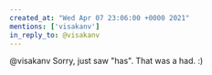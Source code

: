 ```yaml
---
created_at: "Wed Apr 07 23:06:00 +0000 2021"
mentions: ['visakanv']
in_reply_to: @visakanv
---
```


@visakanv Sorry, just saw "has". That was a had. :)